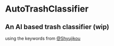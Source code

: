 # AutoTrashClassifier
## An AI based trash classifier (wip)

using the keywords from [@Shyujikou](https://github.com/Shyujikou/sh-trash-data-crawler)
